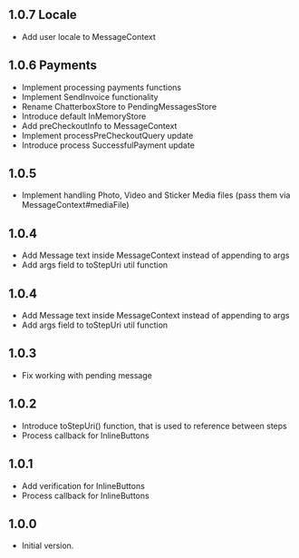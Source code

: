 ## 1.0.7 Locale
- Add user locale to MessageContext

## 1.0.6 Payments
- Implement processing payments functions
- Implement SendInvoice functionality
- Rename ChatterboxStore to PendingMessagesStore
- Introduce default InMemoryStore
- Add preCheckoutInfo to MessageContext
- Implement processPreCheckoutQuery update
- Introduce process SuccessfulPayment update

## 1.0.5
- Implement handling Photo, Video and Sticker Media files (pass them via MessageContext#mediaFile)

## 1.0.4
- Add Message text inside MessageContext instead of appending to args
- Add args field to toStepUri util function

## 1.0.4
- Add Message text inside MessageContext instead of appending to args
- Add args field to toStepUri util function

## 1.0.3
- Fix working with pending message

## 1.0.2
- Introduce toStepUri() function, that is used to reference between steps
- Process callback for InlineButtons

## 1.0.1
- Add verification for InlineButtons
- Process callback for InlineButtons

## 1.0.0
- Initial version.
